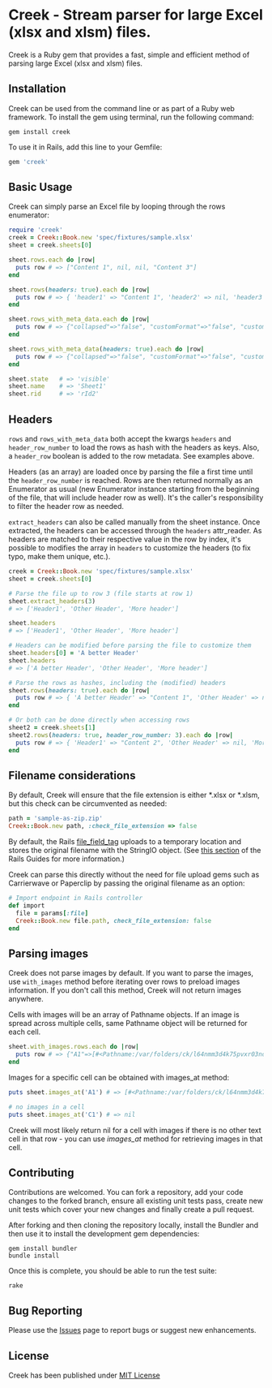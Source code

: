 # Creek - Stream parser for large Excel (xlsx and xlsm) files.

Creek is a Ruby gem that provides a fast, simple and efficient method of parsing large Excel (xlsx and xlsm) files.


## Installation

Creek can be used from the command line or as part of a Ruby web framework. To install the gem using terminal, run the following command:

```
gem install creek
```

To use it in Rails, add this line to your Gemfile:

```ruby
gem 'creek'
```

## Basic Usage
Creek can simply parse an Excel file by looping through the rows enumerator:

```ruby
require 'creek'
creek = Creek::Book.new 'spec/fixtures/sample.xlsx'
sheet = creek.sheets[0]

sheet.rows.each do |row|
  puts row # => ["Content 1", nil, nil, "Content 3"]
end

sheet.rows(headers: true).each do |row|
  puts row # => { 'header1' => "Content 1", 'header2' => nil, 'header3' => nil, 'header4' => "Content 3" }
end

sheet.rows_with_meta_data.each do |row|
  puts row # => {"collapsed"=>"false", "customFormat"=>"false", "customHeight"=>"true", "hidden"=>"false", "ht"=>"12.1", "outlineLevel"=>"0", "r"=>"1", "header_row" => false, "cells"=>["Content 1", nil, nil, "Content 3"]}
end

sheet.rows_with_meta_data(headers: true).each do |row|
  puts row # => {"collapsed"=>"false", "customFormat"=>"false", "customHeight"=>"true", "hidden"=>"false", "ht"=>"12.1", "outlineLevel"=>"0", "r"=>"1", "header_row" => false, "cells"=>{ 'header1' => "Content 1", 'header2' => nil, 'header3' => nil, 'header4' => "Content 3" }}
end

sheet.state   # => 'visible'
sheet.name    # => 'Sheet1'
sheet.rid     # => 'rId2'
```

## Headers
`rows` and `rows_with_meta_data` both accept the kwargs `headers` and `header_row_number` to load
the rows as hash with the headers as keys. Also, a `header_row` boolean is added to the row metadata.
See examples above.

Headers (as an array) are loaded once by parsing the file a first time until the `header_row_number` is reached.
Rows are then returned normally as an Enumerator as usual (new Enumerator instance starting from the beginning of the file, that will include header row as well). It's the caller's responsibility to filter the header row as needed.

`extract_headers` can also be called manually from the sheet instance.
Once extracted, the headers can be accessed through the `headers` attr_reader.
As headers are matched to their respective value in the row by index, it's possible to modifies the array in `headers` to customize the headers (to fix typo, make them unique, etc.).

```ruby
creek = Creek::Book.new 'spec/fixtures/sample.xlsx'
sheet = creek.sheets[0]

# Parse the file up to row 3 (file starts at row 1)
sheet.extract_headers(3)
# => ['Header1', 'Other Header', 'More header']

sheet.headers
# => ['Header1', 'Other Header', 'More header']

# Headers can be modified before parsing the file to customize them
sheet.headers[0] = 'A better Header'
sheet.headers
# => ['A better Header', 'Other Header', 'More header']

# Parse the rows as hashes, including the (modified) headers
sheet.rows(headers: true).each do |row|
  puts row # => { 'A better Header' => "Content 1", 'Other Header' => nil, 'More header' => nil }
end

# Or both can be done directly when accessing rows
sheet2 = creek.sheets[1]
sheet2.rows(headers: true, header_row_number: 3).each do |row|
  puts row # => { 'Header1' => "Content 2", 'Other Header' => nil, 'More header' => nil }
end
```

## Filename considerations
By default, Creek will ensure that the file extension is either *.xlsx or *.xlsm, but this check can be circumvented as needed:

```ruby
path = 'sample-as-zip.zip'
Creek::Book.new path, :check_file_extension => false
```

By default, the Rails [file_field_tag](http://api.rubyonrails.org/classes/ActionView/Helpers/FormTagHelper.html#method-i-file_field_tag) uploads to a temporary location and stores the original filename with the StringIO object. (See [this section](http://guides.rubyonrails.org/form_helpers.html#uploading-files) of the Rails Guides for more information.)

Creek can parse this directly without the need for file upload gems such as Carrierwave or Paperclip by passing the original filename as an option:

```ruby
# Import endpoint in Rails controller
def import
  file = params[:file]
  Creek::Book.new file.path, check_file_extension: false
end
```

## Parsing images
Creek does not parse images by default. If you want to parse the images,
use `with_images` method before iterating over rows to preload images information. If you don't call this method, Creek will not return images anywhere.

Cells with images will be an array of Pathname objects.
If an image is spread across multiple cells, same Pathname object will be returned for each cell.

```ruby
sheet.with_images.rows.each do |row|
  puts row # => {"A1"=>[#<Pathname:/var/folders/ck/l64nmm3d4k75pvxr03ndk1tm0000gn/T/creek__drawing20161101-53599-274q0vimage1.jpeg>], "B2"=>"Fluffy"}
end
```

Images for a specific cell can be obtained with images_at method:

```ruby
puts sheet.images_at('A1') # => [#<Pathname:/var/folders/ck/l64nmm3d4k75pvxr03ndk1tm0000gn/T/creek__drawing20161101-53599-274q0vimage1.jpeg>]

# no images in a cell
puts sheet.images_at('C1') # => nil
```

Creek will most likely return nil for a cell with images if there is no other text cell in that row - you can use *images_at* method for retrieving images in that cell.

## Contributing

Contributions are welcomed. You can fork a repository, add your code changes to the forked branch, ensure all existing unit tests pass, create new unit tests which cover your new changes and finally create a pull request.

After forking and then cloning the repository locally, install the Bundler and then use it
to install the development gem dependencies:

```
gem install bundler
bundle install
```

Once this is complete, you should be able to run the test suite:

```
rake
```

## Bug Reporting

Please use the [Issues](https://github.com/pythonicrubyist/creek/issues) page to report bugs or suggest new enhancements.


## License

Creek has been published under [MIT License](https://github.com/pythonicrubyist/creek/blob/master/LICENSE.txt)
